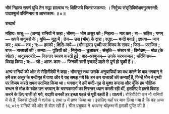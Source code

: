 **भौमं निहत्य सगणं युधि तेन रुद्धा** **ज्ञात्वाथ न: क्षितिजये जितराजकन्या: ।** **निर्मुच्य संसृतिविमोक्षमनुस्मरन्ती:** **पादाश्बुजं परिणिनाय य आप्तकाम: ॥ ०॥** 

**शब्दार्थ** 

**महिष्य: ऊचु:—** **(अन्य) रानियों ने कहा** **; भौमम्—** **भौम असुर को** **; निहत्य—** **मार कर** **; स—** **सहित** **; गणम्—** **अपने अनुचरों के** **;** **युधि—** **युद्ध में** **; तेन—** **उस (भौम) के द्वारा** **; रुद्धा:—** **बन्दी बनाई** **; ज्ञात्वा—** **जान कर** **; अथ—** **तब** **; न:—** **हमको** **; क्षिति-जये—** **(भौम द्वारा) पृथ्वी पर विजय के समय** **; जित—** **पराजित** **; राज—** **राजाओं की** **; कन्या:—** **पुत्रियों को** **; निर्मुच्य—** **छुड़ाकर** **;** **संसृति—** **संसार से** **; विमोक्षम्—** **मोक्ष (के स्रोत)** **; अनुस्मरन्ती:—** **निरन्तर स्मरण करती हुई** **; पाद-अश्बुजम्—** **उनके चरणकमल** **;** **परिणिनाय—** **विवाह किया** **; य:—** **जो** **; आप्त-काम:—** **जिनकी सारी इच्छाएँ पहले से पूर्ण हो चुकी हैं।** **.** 

**अन्य रानियों की ओर से रोहिणीदेवी ने कहा : भौमासुर तथा उसके अनुयायियों का वध** **करने के बाद भगवान् ने हमें उस असुर के बन्दीगृह में पाया और वे यह समझ गये कि हम उन** **राजाओं की कन्याएँ हैं, जिन्हें भौम ने पृथ्वी पर विजय करते समय पराजित किया था। भगवान्** **ने हमें बन्दी-गृह से मुक्त कराया और चूँकि हम भौतिक बन्धन से मोक्ष के स्रोत उन भगवान् के** **चरणकमलों का निरन्तर ध्यान करती रही थीं, इसलिए वे हमसे विवाह करने के लिए राजी हो** **गये, यद्यपि उनकी हर इच्छा पहले से पूरी रहती है।** **तात्पर्य :** रोहिणीदेवी उन नौ रानियों में से हैं, जिनसे द्रौपदी ने श्लोक ६ तथा ७ में प्रश्न किया था। इसलिए यहाँ पर मान लिया गया है कि वह अन्य १६,०९९ रानियों की ओर से बोल रही हैं। श्रील प्रभुपाद ने *भगवान् श्रीकृष्ण* में इसकी पुष्टि की है।  